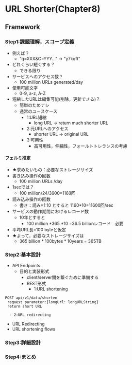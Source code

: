 # URL Shorter(Chapter8)
## Framework
### Step1:課題理解，スコープ定義
- 例えば？
  - "q=XXX&C=YYY..." -> "y7kqft"
- どれくらい短くする？
  - できる限り 
- サービスへのアクセス数？
  - 100 million URLs generated/day
- 使用可能文字
  - 0-9, a-z, A-Z
- 短縮したURLは編集可能(削除，更新できる)？
  - 簡単のためナシ
  - 通常のユースケース
    - 1:URL短縮
      - long URL -> return much shorter URL
    - 2:元URLへのアクセス
      - shorter URL -> original URL
    - 3:可用性
      - 高可用性，伸縮性，フォールトトレランスの考慮
#### フェルミ推定
- ★求めたいもの：必要なストレージサイズ
- 書き込み操作の回数
  - 100 million URLs /day
- 1secでは？
  - 100 million/24/3600=1160回
- 読み込み操作の回数
  - 書き：読み=1:10 とすると 1160*10=11600回/sec
- サービスの動作期間におけるレコード数
  - 10年とすると
    - 100 million *365 *10 =36.5 billionレコード　必要
- 平均URL長=100 byteと仮定
- ★よって，必要なストレージサイズは
  - 365 billion * 100bytes * 10years = 365TB 
### Step2:基本設計
- API Endpoints
  - 目的と実装形式
    - client/server間を繋ぐために準備する
    - REST形式
      - 1:URL shortening
```
POST api/v1/data/shorten
 request parameter:{longUrl: longURLString}
 return short URL
```
      - 2:URL redirecting
- URL Redirecting
- URL shortening flows
### Step3:詳細設計
### Step4:まとめ